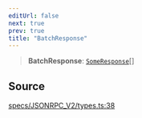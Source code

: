 ```yaml
---
editUrl: false
next: true
prev: true
title: "BatchResponse"
---
```


> **BatchResponse**: [`SomeResponse`](SomeResponse.md)[]

## Source

[specs/JSONRPC\_V2/types.ts:38](https://github.com/chord-ts/rpc/blob/0637e5c/src/specs/JSONRPC_V2/types.ts#L38)
